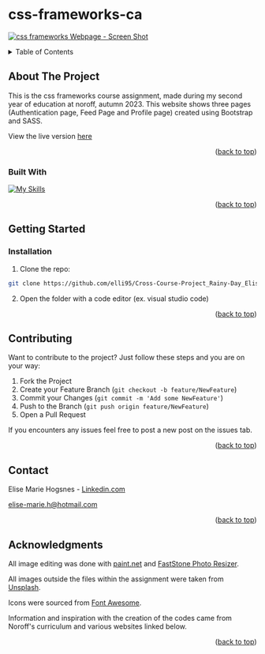 <a name="readme-top"></a>

# css-frameworks-ca

[![css frameworks Webpage - Screen Shot][project-screenshot]]()

<!-- TABLE OF CONTENTS -->
<details>
  <summary>Table of Contents</summary>
  <ol>
    <li>
      <a href="#about-the-project">About The Project</a>
    <ul>
        <li><a href="#built-with">Built With</a></li>
      </ul> 
    </li>
    <li>
      <a href="#getting-started">Getting Started</a>
      <ul>
        <li><a href="#Installation">Installation</a></li>
      </ul>
    </li>
    <li><a href="#Contributing">Contributing</a></li>
    <li><a href="#contact">Contact</a></li>
    <li><a href="#acknowledgments">Acknowledgments</a></li>
  </ol>
</details>

<!-- ABOUT THE PROJECT -->

## About The Project

This is the css frameworks course assignment, made during my second year of education at noroff, autumn 2023.
This website shows three pages (Authentication page, Feed Page and Profile page) created using Bootstrap and SASS.

View the live version [here]()

<p align="right">(<a href="#readme-top">back to top</a>)</p>

### Built With

[![My Skills](https://skillicons.dev/icons?i=html)](https://developer.mozilla.org/en-US/docs/Web/HTML)

<p align="right">(<a href="#readme-top">back to top</a>)</p>

<!-- GETTING STARTED -->

## Getting Started

### Installation

1. Clone the repo:

```bash
git clone https://github.com/elli95/Cross-Course-Project_Rainy-Day_Elise-Marie-Hogsnes
```

2. Open the folder with a code editor (ex. visual studio code)

<p align="right">(<a href="#readme-top">back to top</a>)</p>

<!-- Contributing -->
## Contributing

Want to contribute to the project?
Just follow these steps and you are on your way:

1. Fork the Project
2. Create your Feature Branch (`git checkout -b feature/NewFeature`)
3. Commit your Changes (`git commit -m 'Add some NewFeature'`)
4. Push to the Branch (`git push origin feature/NewFeature`)
5. Open a Pull Request

If you encounters any issues feel free to post a new post on the issues tab.

<p align="right">(<a href="#readme-top">back to top</a>)</p>

<!-- CONTACT -->

## Contact

Elise Marie Hogsnes - [Linkedin.com](https://www.linkedin.com/in/elise-marie-hogsnes-77b13b1aa/)

[elise-marie.h@hotmail.com](mailto:elise-marie.h@hotmail.com)

<p align="right">(<a href="#readme-top">back to top</a>)</p>

<!-- ACKNOWLEDGMENTS -->

## Acknowledgments

All image editing was done with [paint.net](https://www.getpaint.net/) and [FastStone Photo Resizer](https://www.faststone.org/FSResizerDetail.htm).

All images outside the files within the assignment were taken from [Unsplash](https://unsplash.com/).

Icons were sourced from [Font Awesome](https://fontawesome.com).

Information and inspiration with the creation of the codes came from Noroff's curriculum and various websites linked below.

<p align="right">(<a href="#readme-top">back to top</a>)</p>

[project-screenshot]: images/portfolio-screenshot.webp
